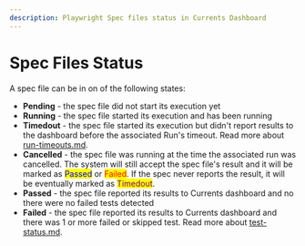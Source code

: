 ```yaml
---
description: Playwright Spec files status in Currents Dashboard
---
```


# Spec Files Status

A spec file can be in on of the following states:

* **Pending** - the spec file did not start its execution yet
* **Running** - the spec file started its execution and has been running
* **Timedout** - the spec file started its execution but didn't report results to the dashboard before the associated Run's timeout. Read more about [run-timeouts.md](../runs/run-timeouts.md "mention").
* **Cancelled** - the spec file was running at the time the associated run was cancelled. The system will still accept the spec file's result and it will be marked as <mark style="color:blue;">Passed</mark> or <mark style="color:red;">Failed</mark>. If the spec never reports the result, it will be eventually marked as <mark style="color:purple;">Timedout</mark>.
* **Passed** - the spec file reported its results to Currents dashboard and no there were no failed tests detected
* **Failed** - the spec file reported its results to Currents dashboard and there was 1 or more failed or skipped test. Read more about [test-status.md](../tests/test-status.md "mention").
